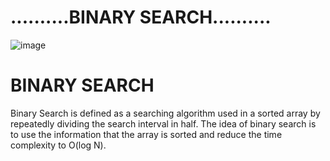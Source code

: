 <h1>..........BINARY SEARCH..........</h1>

![image](https://github.com/Adlinejainsha/-binary-search/assets/138776941/434d356d-4e78-4745-bb37-5c84e28c97d6)

<h1>BINARY SEARCH</h1>
<p>Binary Search is defined as a searching algorithm used in a sorted array by repeatedly dividing the search interval in half. The idea of binary search is to use the information that the array is sorted and reduce the time complexity to O(log N). </p>

